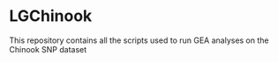 # LGChinook
This repository contains all the scripts used to run GEA analyses on the Chinook SNP dataset
